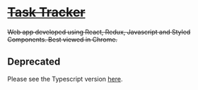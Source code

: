 # [~~Task Tracker~~](https://rtruc.github.io/vettec-project2/)
~~Web app developed using React, Redux, Javascript and Styled Components. Best viewed in Chrome.~~

## **Deprecated**
Please see the Typescript version [here](https://github.com/rtruc/vettec-project2-typescript).